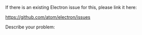 If there is an existing Electron issue for this, please link it here:

https://github.com/atom/electron/issues

Describe your problem:

